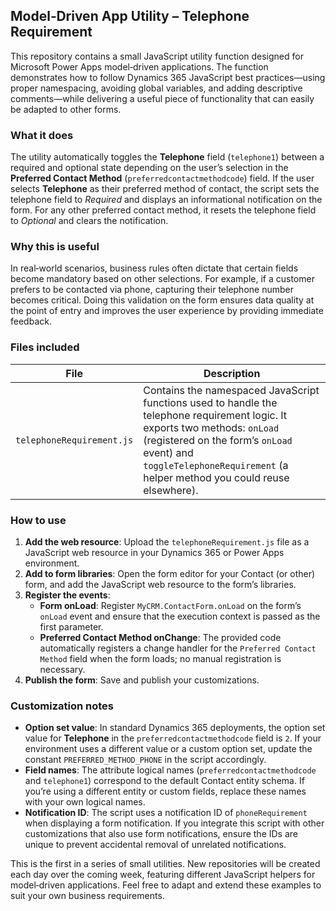 ## Model‑Driven App Utility – Telephone Requirement

This repository contains a small JavaScript utility function designed for Microsoft Power Apps model‑driven applications.  The function demonstrates how to follow Dynamics 365 JavaScript best practices—using proper namespacing, avoiding global variables, and adding descriptive comments—while delivering a useful piece of functionality that can easily be adapted to other forms.

### What it does

The utility automatically toggles the **Telephone** field (`telephone1`) between a required and optional state depending on the user’s selection in the **Preferred Contact Method** (`preferredcontactmethodcode`) field.  If the user selects **Telephone** as their preferred method of contact, the script sets the telephone field to *Required* and displays an informational notification on the form.  For any other preferred contact method, it resets the telephone field to *Optional* and clears the notification.

### Why this is useful

In real‑world scenarios, business rules often dictate that certain fields become mandatory based on other selections.  For example, if a customer prefers to be contacted via phone, capturing their telephone number becomes critical.  Doing this validation on the form ensures data quality at the point of entry and improves the user experience by providing immediate feedback.

### Files included

| File | Description |
|---|---|
| `telephoneRequirement.js` | Contains the namespaced JavaScript functions used to handle the telephone requirement logic.  It exports two methods: `onLoad` (registered on the form’s `onLoad` event) and `toggleTelephoneRequirement` (a helper method you could reuse elsewhere). |

### How to use

1. **Add the web resource**: Upload the `telephoneRequirement.js` file as a JavaScript web resource in your Dynamics 365 or Power Apps environment.
2. **Add to form libraries**: Open the form editor for your Contact (or other) form, and add the JavaScript web resource to the form’s libraries.
3. **Register the events**:
   - **Form onLoad**: Register `MyCRM.ContactForm.onLoad` on the form’s `onLoad` event and ensure that the execution context is passed as the first parameter.
   - **Preferred Contact Method onChange**: The provided code automatically registers a change handler for the `Preferred Contact Method` field when the form loads; no manual registration is necessary.
4. **Publish the form**: Save and publish your customizations.

### Customization notes

- **Option set value**:  In standard Dynamics 365 deployments, the option set value for **Telephone** in the `preferredcontactmethodcode` field is `2`.  If your environment uses a different value or a custom option set, update the constant `PREFERRED_METHOD_PHONE` in the script accordingly.
- **Field names**:  The attribute logical names (`preferredcontactmethodcode` and `telephone1`) correspond to the default Contact entity schema.  If you’re using a different entity or custom fields, replace these names with your own logical names.
- **Notification ID**:  The script uses a notification ID of `phoneRequirement` when displaying a form notification.  If you integrate this script with other customizations that also use form notifications, ensure the IDs are unique to prevent accidental removal of unrelated notifications.

This is the first in a series of small utilities.  New repositories will be created each day over the coming week, featuring different JavaScript helpers for model‑driven applications.  Feel free to adapt and extend these examples to suit your own business requirements.
